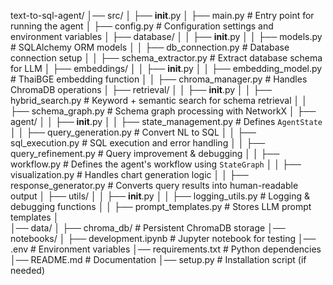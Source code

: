 text-to-sql-agent/
│── src/
│   ├── __init__.py
│   ├── main.py                      # Entry point for running the agent
│   ├── config.py                     # Configuration settings and environment variables
│   ├── database/
│   │   ├── __init__.py
│   │   ├── models.py                 # SQLAlchemy ORM models
│   │   ├── db_connection.py          # Database connection setup
│   │   ├── schema_extractor.py       # Extract database schema for LLM
│   ├── embeddings/
│   │   ├── __init__.py
│   │   ├── embedding_model.py        # ThaiBGE embedding function
│   │   ├── chroma_manager.py         # Handles ChromaDB operations
│   ├── retrieval/
│   │   ├── __init__.py
│   │   ├── hybrid_search.py          # Keyword + semantic search for schema retrieval
│   │   ├── schema_graph.py           # Schema graph processing with NetworkX
│   ├── agent/
│   │   ├── __init__.py
│   │   ├── state_management.py       # Defines `AgentState`
│   │   ├── query_generation.py       # Convert NL to SQL
│   │   ├── sql_execution.py          # SQL execution and error handling
│   │   ├── query_refinement.py       # Query improvement & debugging
│   │   ├── workflow.py               # Defines the agent's workflow using `StateGraph`
│   │   ├── visualization.py          # Handles chart generation logic
│   │   ├── response_generator.py     # Converts query results into human-readable output
│   ├── utils/
│   │   ├── __init__.py
│   │   ├── logging_utils.py          # Logging & debugging functions
│   │   ├── prompt_templates.py       # Stores LLM prompt templates
│   
│── data/
│   ├── chroma_db/                    # Persistent ChromaDB storage
│── notebooks/
│   ├── development.ipynb              # Jupyter notebook for testing
│── .env                               # Environment variables
│── requirements.txt                    # Python dependencies
│── README.md                           # Documentation
│── setup.py                            # Installation script (if needed)